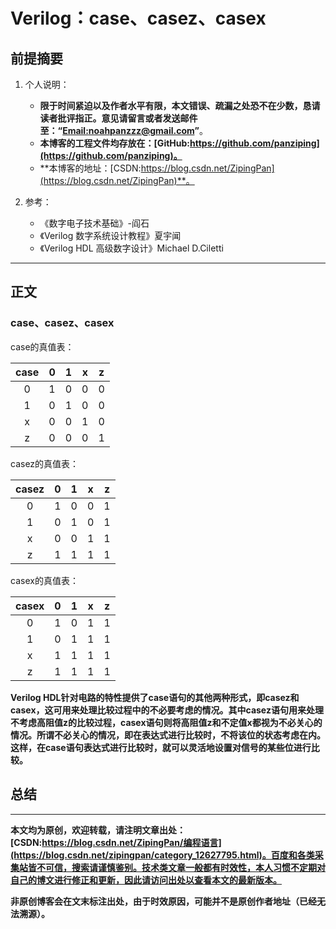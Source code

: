 # Verilog：case、casez、casex

## 前提摘要

1. 个人说明：

   - **限于时间紧迫以及作者水平有限，本文错误、疏漏之处恐不在少数，恳请读者批评指正。意见请留言或者发送邮件至：“[Email:noahpanzzz@gmail.com](noahpanzzz@gmail.com)”**。
   - **本博客的工程文件均存放在：[GitHub:https://github.com/panziping](https://github.com/panziping)。**
   - **本博客的地址：[CSDN:https://blog.csdn.net/ZipingPan](https://blog.csdn.net/ZipingPan)**。
2. 参考：

   - 《数字电子技术基础》-阎石
   - 《Verilog 数字系统设计教程》夏宇闻
   - 《Verilog HDL 高级数字设计》Michael D.Ciletti

---

## 正文

### case、casez、casex

case的真值表：

| case |  0   |  1   |  x   |  z   |
| :--: | :--: | :--: | :--: | :--: |
|  0   |  1   |  0   |  0   |  0   |
|  1   |  0   |  1   |  0   |  0   |
|  x   |  0   |  0   |  1   |  0   |
|  z   |  0   |  0   |  0   |  1   |

casez的真值表：

| casez |  0   |  1   |  x   |  z   |
| :---: | :--: | :--: | :--: | :--: |
|   0   |  1   |  0   |  0   |  1   |
|   1   |  0   |  1   |  0   |  1   |
|   x   |  0   |  0   |  1   |  1   |
|   z   |  1   |  1   |  1   |  1   |

casex的真值表：

| casex |  0   |  1   |  x   |  z   |
| :---: | :--: | :--: | :--: | :--: |
|   0   |  1   |  0   |  1   |  1   |
|   1   |  0   |  1   |  1   |  1   |
|   x   |  1   |  1   |  1   |  1   |
|   z   |  1   |  1   |  1   |  1   |



**Verilog HDL针对电路的特性提供了case语句的其他两种形式，即casez和casex，这可用来处理比较过程中的不必要考虑的情况。其中casez语句用来处理不考虑高阻值z的比较过程，casex语句则将高阻值z和不定值x都视为不必关心的情况。所谓不必关心的情况，即在表达式进行比较时，不将该位的状态考虑在内。这样，在case语句表达式进行比较时，就可以灵活地设置对信号的某些位进行比较。**

## 总结



---

**本文均为原创，欢迎转载，请注明文章出处：[CSDN:https://blog.csdn.net/ZipingPan/编程语言](https://blog.csdn.net/zipingpan/category_12627795.html)。百度和各类采集站皆不可信，搜索请谨慎鉴别。技术类文章一般都有时效性，本人习惯不定期对自己的博文进行修正和更新，因此请访问出处以查看本文的最新版本。**

**非原创博客会在文末标注出处，由于时效原因，可能并不是原创作者地址（已经无法溯源）。**

